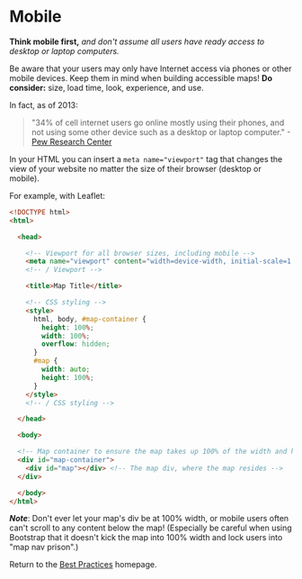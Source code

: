 # Mobile

**Think mobile first,** *and don't assume all users have ready access to desktop or laptop computers.*

Be aware that your users may only have Internet access via phones or other mobile devices. Keep them in mind when building accessible maps! **Do consider:** size, load time, look, experience, and use.

In fact, as of 2013:
> "34% of cell internet users go online mostly using their phones, and not using some other device such as a desktop or laptop computer." -[Pew Research Center](http://www.pewinternet.org/fact-sheets/mobile-technology-fact-sheet)

In your HTML you can insert a `meta name="viewport"` tag that changes the view of your website no matter the size of their browser (desktop or mobile).

For example, with Leaflet:  
```html
<!DOCTYPE html>
<html>

  <head>

    <!-- Viewport for all browser sizes, including mobile -->
    <meta name="viewport" content="width=device-width, initial-scale=1.0, maximum-scale=1.0, user-scalable=no" />
    <!-- / Viewport -->

    <title>Map Title</title>

    <!-- CSS styling -->
    <style>
      html, body, #map-container {
      	height: 100%;
      	width: 100%;
      	overflow: hidden;
      }
      #map {
        width: auto;
        height: 100%;
      }
    </style>
    <!-- / CSS styling -->

  </head>

  <body>

  <!-- Map container to ensure the map takes up 100% of the width and height in the browser -->
  <div id="map-container">
    <div id="map"></div> <!-- The map div, where the map resides -->
  </div>

  </body>
</html>
```

**_Note_**: Don't ever let your map's div be at 100% width, or mobile users often can't scroll to any content below the map!  (Especially be careful when using Bootstrap that it doesn't kick the map into 100% width and lock users into "map nav prison".)

Return to the [Best Practices](../BestPractices.md) homepage.

